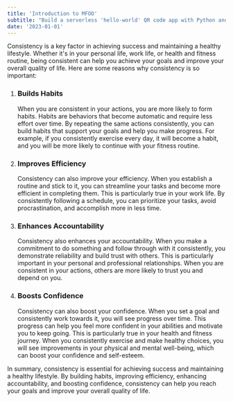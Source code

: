 ```yaml
---
title: 'Introduction to MFOO'
subtitle: "Build a serverless 'hello-world' QR code app with Python and AWS."
date: '2023-01-01'
---
```


Consistency is a key factor in achieving success and maintaining a healthy lifestyle. Whether it's in your personal life, work life, or health and fitness routine, being consistent can help you achieve your goals and improve your overall quality of life. Here are some reasons why consistency is so important:

1. ### Builds Habits <br/>

   When you are consistent in your actions, you are more likely to form habits. Habits are behaviors that become automatic and require less effort over time. By repeating the same actions consistently, you can build habits that support your goals and help you make progress. For example, if you consistently exercise every day, it will become a habit, and you will be more likely to continue with your fitness routine.

2. ### Improves Efficiency<br/>

   Consistency can also improve your efficiency. When you establish a routine and stick to it, you can streamline your tasks and become more efficient in completing them. This is particularly true in your work life. By consistently following a schedule, you can prioritize your tasks, avoid procrastination, and accomplish more in less time.

3. ### Enhances Accountability<br/>

   Consistency also enhances your accountability. When you make a commitment to do something and follow through with it consistently, you demonstrate reliability and build trust with others. This is particularly important in your personal and professional relationships. When you are consistent in your actions, others are more likely to trust you and depend on you.

4. ### Boosts Confidence<br/>

   Consistency can also boost your confidence. When you set a goal and consistently work towards it, you will see progress over time. This progress can help you feel more confident in your abilities and motivate you to keep going. This is particularly true in your health and fitness journey. When you consistently exercise and make healthy choices, you will see improvements in your physical and mental well-being, which can boost your confidence and self-esteem.

In summary, consistency is essential for achieving success and maintaining a healthy lifestyle. By building habits, improving efficiency, enhancing accountability, and boosting confidence, consistency can help you reach your goals and improve your overall quality of life.
